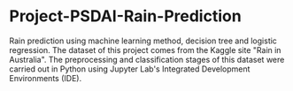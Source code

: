 # Project-PSDAI-Rain-Prediction
Rain prediction using machine learning method, decision tree and logistic regression. The dataset of this project comes from the Kaggle site "Rain in Australia". The preprocessing and classification stages of this dataset were carried out in Python using Jupyter Lab's Integrated Development Environments (IDE).

